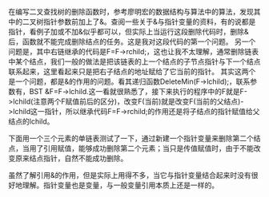 在编写二叉查找树的删除函数时，参考廖明宏的数据结构与算法中的算法，发现其中的二叉树指针参数前加上了&。查阅一些关于&与指针变量的资料，有的说都是指针，看例子加或不加&似乎都可以，但实际上当运行这段删除代码时，删除&后，函数就不能完成删除结点的任务。这是我对这段代码的第一个问题。
另一个问题是，其中右链继承的代码是F=F->rchild;，这也让我不太理解，通常删除链表中某个结点，我们一般的做法是把该链表的上一个结点的子节点指针与下一个结点联系起来，这里看起来只是把右子结点的地址赋给了它当前的指针。
其实这两个是一个问题，都是&的作用的问题。看其递归函数DeleteMin(F->lchild);，联系参数有，BST &F=F->lchild.这一看就很熟悉了，接下来执行的程序中的F就是F->lchild(注意两个F赋值前后的区分)，改变F(当前)就是改变F(当前的父结点)->lchild这一指针，所以继承代码F=F->rchild;的作用还是将子结点的指针赋值给父结点的lchild。

下面用一个三个元素的单链表测试了一下，通过新建一个指针变量来删除第二个结点，当用了引用赋值，能够成功删除第二个元素；当只是传值赋值时，由于不能改变原来结点指针，自然不能成功删除。

虽然了解引用&的作用，但是实际上用得不多，当它与指针变量结合起来时没有很好地理解。指针变量也是变量，与一般变量引用本质上还是一样的。
